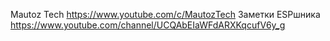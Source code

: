 Mautoz Tech https://www.youtube.com/c/MautozTech
Заметки ESPшника https://www.youtube.com/channel/UCQAbEIaWFdARXKqcufV6y_g
